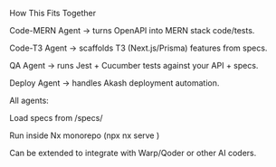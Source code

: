 How This Fits Together

Code-MERN Agent → turns OpenAPI into MERN stack code/tests.

Code-T3 Agent → scaffolds T3 (Next.js/Prisma) features from specs.

QA Agent → runs Jest + Cucumber tests against your API + specs.

Deploy Agent → handles Akash deployment automation.

All agents:

Load specs from /specs/

Run inside Nx monorepo (npx nx serve <agent>)

Can be extended to integrate with Warp/Qoder or other AI coders.
